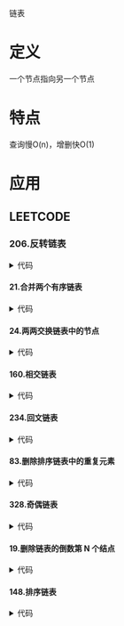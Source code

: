 链表

# 定义 #
一个节点指向另一个节点

# 特点 #
查询慢O(n)，增删快O(1)

# 应用 #
## LEETCODE ##
### 206.反转链表 ###
<details>
<summary>代码</summary>
<pre>
<code>
function reverseList($head) {
    $pre = null;
    while($head) {
        $next = $head->next;
        $head->next = $pre;
        $pre = $head;
        $head = $next;
    }
    return $pre;
}
</code>
</pre>
</details>

#### 21.合并两个有序链表 ####
<details>
<summary>代码</summary>
<pre>
<code>
function mergeTwoLists($l1, $l2) {
    if (!$l1) {
        return $l2;
    }
    if (!$l2) {
        return $l1;
    }
    if ($l1->val < $l2->val) {
        $l1->next = mergeTwoLists($l1->next, $l2);
        return $l1;
    } else {
        $l2->next = mergeTwoLists($l1, $l2->next);
        return $l2;
    }
}
</code>
</pre>
</details>

#### 24.两两交换链表中的节点 ####
<details>
<summary>代码</summary>
<pre>
<code>
function swapPairs($head) {
    $dumary = new ListNode(-1);
    $dumary->next = $head;
    $prev = $dumary;
    while ($prev->next && $prev->next->next) {
        $cur = $prev->next;
        $next = $cur->next;
        $cur->next = $next->next;
        $next->next = $cur;
        $prev->next = $next;
        $prev = $cur;
    }
    return $dumary->next;
}
</code>
</pre>
</details>

#### 160.相交链表 ####
<details>
<summary>代码</summary>
<pre>
<code>
function getIntersectionNode($headA, $headB) {
    $curA = $headA;
    $curB = $headB;
    while ($curA != $curB) {
        $curA = $curA ? $curA->next : $headB;
        $curB = $curB ? $curB->next : $headA;
    }
    return $curA;
}
</code>
</pre>
</details>

#### 234.回文链表 ####
<details>
<summary>代码</summary>
<pre>
<code>
function isPalindrome($head) {
    if (!$head) {
        return true;
    }
    $half = half($head);
    $end = reverse($half->next);
    while ($end) {
        if ($end->val != $head->val) {
            return false;
        }
        $end = $end->next;
        $head = $head->next;
    }
    return true;
}
function half($head) {
    $slow = $fast = $head;
    while ($fast->next && $fast->next->next) {
        $slow = $slow->next;
        $fast = $fast->next->next;
    }
    return $slow;
}
function reverse($head) {
    $prev = null;
    while ($head) {
        $next = $head->next;
        $head->next = $prev;
        $prev = $head;
        $head = $next;
    }
    return $prev;
}
</code>
</pre>
</details>

#### 83.删除排序链表中的重复元素 ####
<details>
<summary>代码</summary>
<pre>
<code>
function deleteDuplicates($head) {
    if (!$head || !$head->next) {
        return $head;
    }
    $cur = $head;
    while ($cur->next) {
        if ($cur->val == $cur->next->val) {
            $cur->next = $cur->next->next;
        } else {
            $cur = $cur->next;
        }
    }
    return $head;
}
</code>
</pre>
</details>

#### 328.奇偶链表 ####
<details>
<summary>代码</summary>
<pre>
<code>
function oddEvenList($head) {
    if (!$head || !$head->next) {
        return $head;
    }
    $odd = $head;
    $even = $evenHead = $odd->next;
    while ($even && $even->next) {
        $odd->next = $even->next;
        $odd = $odd->next;
        $even->next = $odd->next;
        $even = $even->next;
    }
    $odd->next = $evenHead;
    return $head;
}
</code>
</pre>
</details>

#### 19.删除链表的倒数第 N 个结点 ####
<details>
<summary>代码</summary>
<pre>
<code>
</code>
</pre>
</details>

#### 148.排序链表 ####
<details>
<summary>代码</summary>
<pre>
<code>
</code>
</pre>
</details>